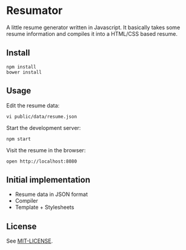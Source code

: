 # Resumator

A little resume generator written in Javascript. It basically takes some resume information and compiles it into a HTML/CSS based resume.

## Install

    npm install
    bower install

## Usage

Edit the resume data:

    vi public/data/resume.json

Start the development server:

    npm start

Visit the resume in the browser:

    open http://localhost:8080

## Initial implementation

- Resume data in JSON format
- Compiler
- Template + Stylesheets

## License

See [MIT-LICENSE](MIT-LICENSE).
